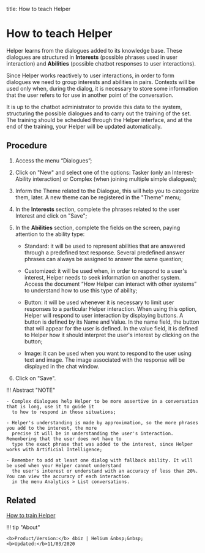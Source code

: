 title: How to teach Helper
# How to teach Helper

Helper learns from the dialogues added to its knowledge base. These dialogues are structured in **Interests** (possible phrases used in user interaction) and **Abilities** (possible chatbot responses to user interactions). 

Since Helper works reactively to user interactions, in order to form dialogues we need to group interests and abilities in pairs. Contexts will be used only when, during the dialog, it is necessary to store some information that the user refers to for use in another point of the conversation.

It is up to the chatbot administrator to provide this data to the system, structuring the possible dialogues and to carry out the training of the set. The training should be scheduled through the Helper interface, and at the end of the training, your Helper will be updated automatically.

Procedure
------------

1.	Access the menu “Dialogues”;

2.	Click on "New" and select one of the options: Tasker (only an Interest-Ability interaction) or Complex (when joining multiple simple dialogues);

3.	Inform the Theme related to the Dialogue, this will help you to categorize them, later. A new theme can be registered in the "Theme" menu;

4.	In the **Interests** section, complete the phrases related to the user Interest and click on "Save";

5.	In the **Abilities** section, complete the fields on the screen, paying attention to the ability type:

	   - Standard: it will be used to represent abilities that are answered through a predefined text response. Several                  predefined answer phrases can always be assigned to answer the same question;

	   - Customized: it will be used when, in order to respond to a user's interest, Helper needs to seek information on                  another system. Access the document “How Helper can interact with other systems” to understand how to use this type of            ability;

	   - Button: it will be used whenever it is necessary to limit user responses to a particular Helper interaction. When                using this option, Helper will respond to user interaction by displaying buttons. A button is defined by its Name and              Value. In the name field, the button that will appear for the user is defined. In the value field, it is defined to              Helper how it should interpret the user's interest by clicking on the button;

	   - Image: it can be used when you want to respond to the user using text and image. The image associated with the                  response will be displayed in the chat window.


6. Click on "Save".

!!! Abstract "NOTE"

    - Complex dialogues help Helper to be more assertive in a conversation that is long, use it to guide it 
      to how to respond in those situations;
    
    - Helper's understanding is made by approximation, so the more phrases you add to the interest, the more 
      precise it will be in understanding the user's interaction. Remembering that the user does not have to 
      type the exact phrase that was added to the interest, since Helper works with Artificial Intelligence;
                
    - Remember to add at least one dialog with fallback ability. It will be used when your Helper cannot understand 
      the user's interest or understand with an accuracy of less than 20%. You can view the accuracy of each interaction 
      in the menu Analytics > List conversations.
 
 
Related
--------
 
[How to train Helper](/en-us/helper/use/trainning-helper.html)
 
 

!!! tip "About"

    <b>Product/Version:</b> 4biz | Helium &nbsp;&nbsp;
    <b>Updated:</b>11/03/2020
    
